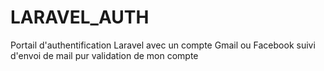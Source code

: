 # LARAVEL_AUTH
Portail d'authentification Laravel avec un compte Gmail ou Facebook suivi d'envoi de mail pur validation de mon compte
